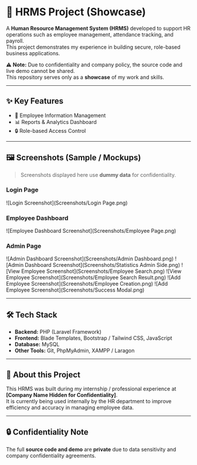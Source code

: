 # 🏢 HRMS Project (Showcase)

A **Human Resource Management System (HRMS)** developed to support HR operations such as employee management, attendance tracking, and payroll.  
This project demonstrates my experience in building secure, role-based business applications.  

⚠️ **Note:** Due to confidentiality and company policy, the source code and live demo cannot be shared.  
This repository serves only as a **showcase** of my work and skills.

---

## ✨ Key Features
- 👤 Employee Information Management  
- 📊 Reports & Analytics Dashboard  
- 🔒 Role-based Access Control  

---

## 🖼️ Screenshots (Sample / Mockups)
> Screenshots displayed here use **dummy data** for confidentiality.  

### Login Page
![Login Screenshot](Screenshots/Login Page.png)

### Employee Dashboard
![Employee Dashboard Screenshot](Screenshots/Employee Page.png)

### Admin Page
![Admin Dashboard Screenshot](Screenshots/Admin Dashboard.png)
![Admin Dashboard Screenshot](Screenshots/Statistics Admin Side.png)
![View Employee Screenshot](Screenshots/Employee Search.png)
![View Employee Screenshot](Screenshots/Employee Search Result.png)
![Add Employee Screenshot](Screenshots/Employee Creation.png)
![Add Employee Screenshot](Screenshots/Success Modal.png)

---

## 🛠️ Tech Stack
- **Backend:** PHP (Laravel Framework)  
- **Frontend:** Blade Templates, Bootstrap / Tailwind CSS, JavaScript  
- **Database:** MySQL  
- **Other Tools:** Git, PhpMyAdmin, XAMPP / Laragon  

---

## 📌 About this Project
This HRMS was built during my internship / professional experience at **[Company Name Hidden for Confidentiality]**.  
It is currently being used internally by the HR department to improve efficiency and accuracy in managing employee data.  

---

## 🔒 Confidentiality Note
The full **source code and demo** are **private** due to data sensitivity and company confidentiality agreements.  

